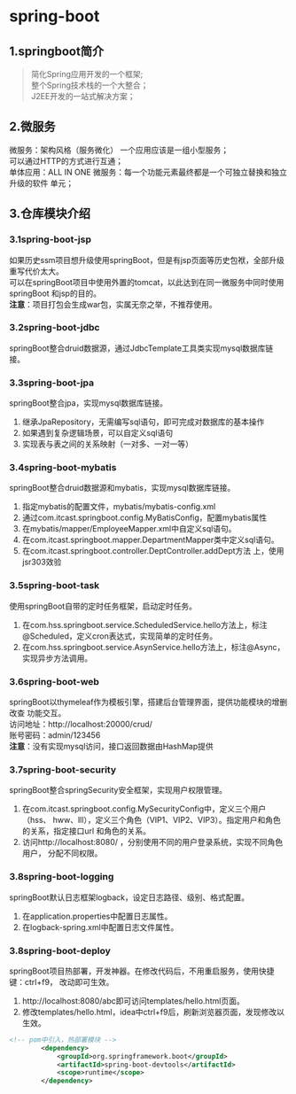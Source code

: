 # spring-boot
## 1.springboot简介
>简化Spring应用开发的一个框架;  
整个Spring技术栈的一个大整合；  
J2EE开发的一站式解决方案；

## 2.微服务
微服务：架构风格（服务微化） 一个应用应该是一组小型服务；  
可以通过HTTP的方式进行互通；  
单体应用：ALL IN ONE 微服务：每一个功能元素最终都是一个可独立替换和独立升级的软件
单元；

## 3.仓库模块介绍
### 3.1spring-boot-jsp
如果历史ssm项目想升级使用springBoot，但是有jsp页面等历史包袱，全部升级重写代价太大。  
可以在springBoot项目中使用外置的tomcat，以此达到在同一微服务中同时使用springBoot
和jsp的目的。  
**注意**：项目打包会生成war包，实属无奈之举，不推荐使用。

### 3.2spring-boot-jdbc
springBoot整合druid数据源，通过JdbcTemplate工具类实现mysql数据库链接。

### 3.3spring-boot-jpa
springBoot整合jpa，实现mysql数据库链接。
1. 继承JpaRepository，无需编写sql语句，即可完成对数据库的基本操作
2. 如果遇到复杂逻辑场景，可以自定义sql语句
3. 实现表与表之间的关系映射（一对多、一对一等）

### 3.4spring-boot-mybatis
springBoot整合druid数据源和mybatis，实现mysql数据库链接。
1. 指定mybatis的配置文件，mybatis/mybatis-config.xml
2. 通过com.itcast.springboot.config.MyBatisConfig，配置mybatis属性
3. 在mybatis/mapper/EmployeeMapper.xml中自定义sql语句。
4. 在com.itcast.springboot.mapper.DepartmentMapper类中定义sql语句。
5. 在com.itcast.springboot.controller.DeptController.addDept方法
上，使用jsr303效验

### 3.5spring-boot-task
使用springBoot自带的定时任务框架，启动定时任务。
1. 在com.hss.springboot.service.ScheduledService.hello方法上，标注
@Scheduled，定义cron表达式，实现简单的定时任务。
2. 在com.hss.springboot.service.AsynService.hello方法上，标注@Async，
实现异步方法调用。

### 3.6spring-boot-web
springBoot以thymeleaf作为模板引擎，搭建后台管理界面，提供功能模块的增删改查
功能交互。  
访问地址：http://localhost:20000/crud/  
账号密码：admin/123456  
**注意**：没有实现mysql访问，接口返回数据由HashMap提供

### 3.7spring-boot-security
springBoot整合springSecurity安全框架，实现用户权限管理。
1. 在com.itcast.springboot.config.MySecurityConfig中，定义三个用户（hss、
hww、lll），定义三个角色（VIP1、VIP2、VIP3）。指定用户和角色的关系，指定接口url
和角色的关系。
2. 访问http://localhost:8080/ ，分别使用不同的用户登录系统，实现不同角色用户，
分配不同权限。

### 3.8spring-boot-logging
springBoot默认日志框架logback，设定日志路径、级别、格式配置。
1. 在application.properties中配置日志属性。
2. 在logback-spring.xml中配置日志文件属性。

### 3.8spring-boot-deploy
springBoot项目热部署，开发神器。在修改代码后，不用重启服务，使用快捷键：ctrl+f9，
改动即可生效。

1. http://localhost:8080/abc即可访问templates/hello.html页面。
2. 修改templates/hello.html，idea中ctrl+f9后，刷新浏览器页面，发现修改以生效。
```xml
<!-- pom中引入，热部署模块 -->
        <dependency>
            <groupId>org.springframework.boot</groupId>
            <artifactId>spring-boot-devtools</artifactId>
            <scope>runtime</scope>
        </dependency>
```